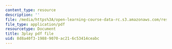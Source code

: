 ```yaml
---
content_type: resource
description: ''
file: /media/https%3A/open-learning-course-data-rc.s3.amazonaws.com/res-6-012-introduction-to-probability-spring-2018/8d8a40f319889070ac216c53414ceabc_iBqEF1cB7nE.pdf
file_type: application/pdf
resourcetype: Document
title: 3play pdf file
uid: 8d8a40f3-1988-9070-ac21-6c53414ceabc
---
```

